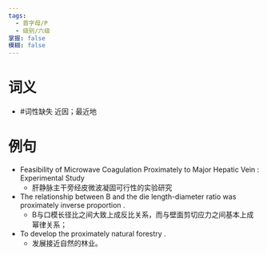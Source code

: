 ```yaml
---
tags:
  - 首字母/P
  - 级别/六级
掌握: false
模糊: false
---
```

# 词义
- #词性缺失 近因；最近地
# 例句
- Feasibility of Microwave Coagulation Proximately to Major Hepatic Vein : Experimental Study
	- 肝静脉主干旁经皮微波凝固可行性的实验研究
- The relationship between B and the die length-diameter ratio was proximately inverse proportion .
	- B与口模长径比之间大致上成反比关系，而与壁面剪切应力之间基本上成幂律关系；
- To develop the proximately natural forestry .
	- 发展接近自然的林业。

